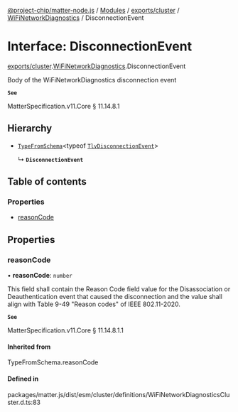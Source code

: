 [@project-chip/matter-node.js](../README.md) / [Modules](../modules.md) / [exports/cluster](../modules/exports_cluster.md) / [WiFiNetworkDiagnostics](../modules/exports_cluster.WiFiNetworkDiagnostics.md) / DisconnectionEvent

# Interface: DisconnectionEvent

[exports/cluster](../modules/exports_cluster.md).[WiFiNetworkDiagnostics](../modules/exports_cluster.WiFiNetworkDiagnostics.md).DisconnectionEvent

Body of the WiFiNetworkDiagnostics disconnection event

**`See`**

MatterSpecification.v11.Core § 11.14.8.1

## Hierarchy

- [`TypeFromSchema`](../modules/exports_tlv.md#typefromschema)\<typeof [`TlvDisconnectionEvent`](../modules/exports_cluster.WiFiNetworkDiagnostics.md#tlvdisconnectionevent)\>

  ↳ **`DisconnectionEvent`**

## Table of contents

### Properties

- [reasonCode](exports_cluster.WiFiNetworkDiagnostics.DisconnectionEvent.md#reasoncode)

## Properties

### reasonCode

• **reasonCode**: `number`

This field shall contain the Reason Code field value for the Disassociation or Deauthentication event that
caused the disconnection and the value shall align with Table 9-49 "Reason codes" of IEEE 802.11-2020.

**`See`**

MatterSpecification.v11.Core § 11.14.8.1.1

#### Inherited from

TypeFromSchema.reasonCode

#### Defined in

packages/matter.js/dist/esm/cluster/definitions/WiFiNetworkDiagnosticsCluster.d.ts:83
